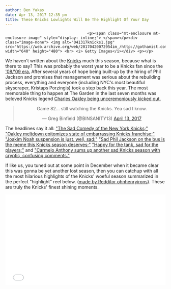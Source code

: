```yaml
---
author: Ben Yakas
date: Apr 13, 2017 12:35 pm
title: These Knicks Lowlights Will Be The Highlight Of Your Day
---
```


	
										<p><span class="mt-enclosure mt-enclosure-image" style="display: inline;"> </span></p><div class="image-none"> <img alt="041317knicks1.jpg" src="https://web.archive.org/web/20170420072954im_/http://gothamist.com/attachments/byakas/041317knicks1.jpg" width="640" height="480"> <br> <i> Getty Images</i></div> <p></p>

<p>We haven&apos;t written about the <a href="https://web.archive.org/web/20170420072954/http://gothamist.com/tags/knicks">Knicks</a> much this season, because what is there to say? This was probably the worst year to be a Knicks fan since the <a href="https://web.archive.org/web/20170420072954/http://nymag.com/news/sports/games/62037/">&apos;08/&apos;09 era.</a> After several years of hope being built-up by the hiring of Phil Jackson and promises that management was serious about the rebuilding process, everything and everyone (including NYC&apos;s most beautiful skyscraper, Kristaps Porzingis) took a step back this year. The most memorable thing to happen at The Garden in the last seven months was beloved Knicks legend <a href="https://web.archive.org/web/20170420072954/http://gothamist.com/tags/charlesoakley">Charles Oakley being unceremoniously kicked out.</a></p>

<center><blockquote class="twitter-tweet" data-lang="en"><p lang="en" dir="ltr">Game 82... still watching the Knicks. Yea sad I know.</p>&#x2014; Greg Binfield (@BINSANITY13) <a href="https://web.archive.org/web/20170420072954/https://twitter.com/BINSANITY13/status/852346108546347008">April 13, 2017</a></blockquote>
<script async src="//web.archive.org/web/20170420072954js_/http://platform.twitter.com/widgets.js" charset="utf-8"></script></center>

<p>The headlines say it all: <a href="https://web.archive.org/web/20170420072954/https://www.wsj.com/articles/the-sad-comedy-of-the-new-york-knicks-1486663451">&quot;The Sad Comedy of the New York Knicks;&quot;</a> <a href="https://web.archive.org/web/20170420072954/http://nypost.com/2017/02/09/charles-oakley-meltdown-latest-sad-scene-for-sad-sack-knicks/">&quot;Oakley meltdown epitomizes state of embarrassing Knicks franchise;&quot;</a> <a href="https://web.archive.org/web/20170420072954/https://www.fanragsports.com/nba/knicks/joakim-noah-suspension-makes-signing-even-worse/">&quot;Joakim Noah suspension is just, well, sad;&quot;</a> <a href="https://web.archive.org/web/20170420072954/https://twitter.com/i/moments/832357693188763648">&quot;Sad Phil Jackson on the bus is the meme this Knicks season deserves;&quot;</a> <a href="https://web.archive.org/web/20170420072954/http://www.postingandtoasting.com/2017/2/28/14760726/raptors-92-knicks-91-happy-for-the-tank-sad-for-the-players">&quot;Happy for the tank, sad for the players;&quot;</a> and <a href="https://web.archive.org/web/20170420072954/http://www.givemesport.com/1018687-carmelo-anthony-sums-up-another-sad-knicks-season-with-cryptic-confusing-comments">&quot;Carmelo Anthony sums up another sad Knicks season with cryptic, confusing comments.&quot;</a></p>

<p>If like us, you tuned out at some point in December when it became clear this was gonna be yet another lost season, then you can catchup with all the most hilarious highlights of the Knicks&apos; woeful season summarized in the perfect &quot;highlight&quot; reel below. (<a href="https://web.archive.org/web/20170420072954/https://www.reddit.com/r/NYKnicks/comments/6503h3/knicks_20162017_one_shining_moment/">made by Redditor ohnhenryirons</a>). These are truly the Knicks&apos; finest shining moments.</p>

<div style="width: 100%; height: 0px; position: relative; padding-bottom: 56.250%;"><iframe src="//web.archive.org/web/20170420072954if_/http://streamable.com/s/kk1fb/qhfpoo" frameborder="0" allowfullscreen webkitallowfullscreen="" mozallowfullscreen="" scrolling="no" style="width: 100%; height: 100%; position: absolute;"></iframe><script async src="//web.archive.org/web/20170420072954js_/http://v.embedcdn.com/v1/embed.js"></script></div>					
										
									
				